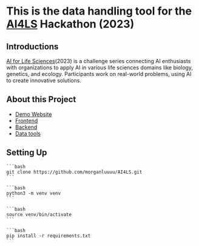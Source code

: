# This is the data handling tool for the [AI4LS](https://ai4lifesciences.com/about/) Hackathon (2023)

## Introductions
[AI for Life Sciences](https://ai4lifesciences.com/about/)(2023) is a challenge series connecting AI enthusiasts with organizations to apply AI in various life sciences domains like biology, genetics, and ecology. Participants work on real-world problems, using AI to create innovative solutions.

## About this Project
  - [Demo Website](http://13.213.141.140/) 
  - [Frontend](https://github.com/bobotangpy/AI4SL-Frontend)
  - [Backend](https://github.com/justinlctstudy96/ai4ls_backend/tree/main)
  - [Data tools](https://github.com/morganluuuu/AI4LS/tree/main)
    
## Setting Up
    ```bash
    git clone https://github.com/morganluuuu/AI4LS.git
    ```
    
    ```bash
    python3 -m venv venv
    ```
    
    ```bash
    source venv/bin/activate
    ```
    
    ```bash
    pip install -r requirements.txt
    ```
